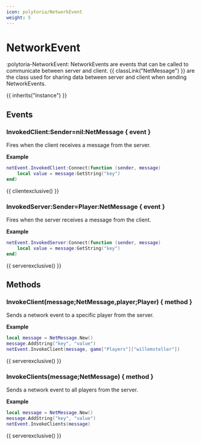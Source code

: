 ```yaml
---
icon: polytoria/NetworkEvent
weight: 5
---
```


# NetworkEvent

:polytoria-NetworkEvent: NetworkEvents are events that can be called to communicate between server and client. {{ classLink("NetMessage") }} are the class used for sharing data between server and client when sending NetworkEvents.

{{ inherits("Instance") }}

## Events

### InvokedClient:Sender=nil:NetMessage { event }

Fires when the client receives a message from the server.

**Example**

```lua
netEvent.InvokedClient:Connect(function (sender, message)
    local value = message:GetString("key")
end)
```

{{ clientexclusive() }}

### InvokedServer:Sender=Player:NetMessage { event }

Fires when the server receives a message from the client.

**Example**

```lua
netEvent.InvokedServer:Connect(function (sender, message)
    local value = message:GetString("key")
end)
```

{{ serverexclusive() }}

## Methods

### InvokeClient(message;NetMessage,player;Player) { method }

Sends a network event to a specific player from the server.

**Example**

```lua
local message = NetMessage.New()
message.AddString("key", "value")
netEvent.InvokeClient(message, game["Players"]["willemsteller"])
```

{{ serverexclusive() }}

### InvokeClients(message;NetMessage) { method }

Sends a network event to all players from the server.

**Example**

```lua
local message = NetMessage.New()
message.AddString("key", "value")
netEvent.InvokeClients(message)
```

{{ serverexclusive() }}
